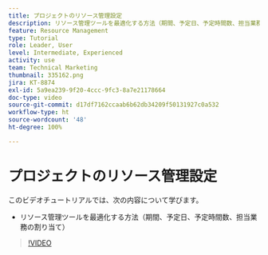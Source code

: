 ```yaml
---
title: プロジェクトのリソース管理設定
description: リソース管理ツールを最適化する方法（期間、予定日、予定時間数、担当業務の割り当て）を説明します。
feature: Resource Management
type: Tutorial
role: Leader, User
level: Intermediate, Experienced
activity: use
team: Technical Marketing
thumbnail: 335162.png
jira: KT-8874
exl-id: 5a9ea239-9f20-4ccc-9fc3-8a7e21178664
doc-type: video
source-git-commit: d17df7162ccaab6b62db34209f50131927c0a532
workflow-type: ht
source-wordcount: '48'
ht-degree: 100%

---
```


# プロジェクトのリソース管理設定

このビデオチュートリアルでは、次の内容について学びます。

* リソース管理ツールを最適化する方法（期間、予定日、予定時間数、担当業務の割り当て）

>[!VIDEO](https://video.tv.adobe.com/v/3420175/?quality=12&learn=on&enablevpops&captions=jpn)

